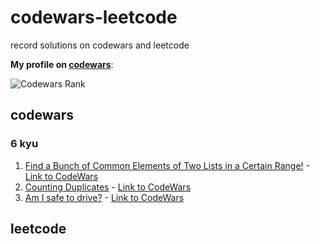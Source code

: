 # codewars-leetcode

record solutions on codewars and leetcode

**My profile on [codewars](https://www.codewars.com/users/zhongxia2019)**:

![Codewars Rank](https://www.codewars.com/users/zhongxia2019/badges/large)

## codewars

### 6 kyu

1. [Find a Bunch of Common Elements of Two Lists in a Certain Range!](https://github.com/zhongxia2019/codewars-leetcode/blob/main/codewars/6kyu/find_arr.py) - [Link to CodeWars](https://www.codewars.com/kata/58161c5ac7e37d17fc00002f)
2. [Counting Duplicates](https://github.com/zhongxia2019/codewars-leetcode/blob/main/codewars/6kyu/duplicate_count.py) - [Link to CodeWars](https://www.codewars.com/kata/54bf1c2cd5b56cc47f0007a1)
3. [Am I safe to drive?](https://github.com/zhongxia2019/codewars-leetcode/blob/main/codewars/6kyu/drive.py) - [Link to CodeWars](https://www.codewars.com/kata/58ce88427e6c3f41c2000087)
## leetcode